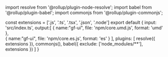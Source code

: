 import resolve from '@rollup/plugin-node-resolve';
import babel from '@rollup/plugin-babel';
import commonjs from '@rollup/plugin-commonjs';

const extensions = ['.js', '.ts', '.tsx', '.json', '.node']
export default {
    input: 'src/index.ts',
    output:[
        {
            name:"gf-ui",
            file: 'npm/core.umd.js',
            format: 'umd'
        },  
        {
            name:"gf-ui",
            file: 'npm/core.es.js',
            format: 'es'
        }
    ],
    plugins: [ 
        resolve({
            extensions
        }),
        commonjs(),
        babel({ 
            exclude: ['node_modules/**'],
            extensions
        })
    ]
}